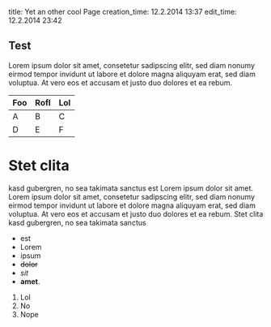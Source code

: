 title: Yet an other cool Page
creation_time:  12.2.2014 13:37
edit_time:      12.2.2014 23:42

Test
----
Lorem ipsum dolor sit amet, consetetur sadipscing elitr, sed diam nonumy eirmod tempor invidunt ut labore et dolore magna aliquyam erat, sed diam voluptua. At vero eos et accusam et justo duo dolores et ea rebum.

Foo | Rofl | Lol
----|------|-----
A   |  B   |  C
D   |  E   |  F


Stet clita
==========
kasd gubergren, no sea takimata sanctus est Lorem ipsum dolor sit amet. Lorem ipsum dolor sit amet, consetetur sadipscing elitr, sed diam nonumy eirmod tempor invidunt ut labore et dolore magna aliquyam erat, sed diam voluptua. At vero eos et accusam et justo duo dolores et ea rebum. Stet clita kasd gubergren, no sea takimata sanctus

* est
* Lorem
* ipsum
* <strike>dolor</strike>
* *sit*
* **amet**.

1. Lol
2. No
3. Nope

